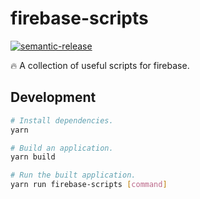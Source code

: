 # firebase-scripts

[![semantic-release](https://img.shields.io/badge/%20%20%F0%9F%93%A6%F0%9F%9A%80-semantic--release-e10079.svg)](https://github.com/semantic-release/semantic-release)

:fire: A collection of useful scripts for firebase.

## Development

```sh
# Install dependencies.
yarn

# Build an application.
yarn build

# Run the built application.
yarn run firebase-scripts [command]
```
